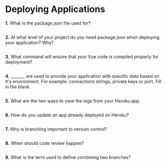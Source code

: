 # Deploying Applications

**1.** What is the package.json file used for?
<!-- enter you answer in the space below -->
```

``` 
**2.** At what level of your project do you need package.json when deploying your application? Why?
<!-- enter you answer in the space below -->
```

```
**3.** What command will ensure that your Vue code is compiled properly for deployment?
<!-- enter you answer in the space below -->
```

```
**4.** _______ are used to provide your application with specific data based on it's environment. For example: connections strings, private keys or port. Fill in the blank.
<!-- enter you answer in the space below -->
```

```
**5.** What are the two ways to view the logs from your Heroku app.
<!-- enter you answer in the space below -->
```

```
**6.** How do you update an app already deployed on Heroku?
<!-- enter you answer in the space below -->
```

```
**7.** Why is branching important to version control?
<!-- enter you answer in the space below -->
```

```
**8.** When should code review happen?
<!-- enter you answer in the space below -->
```

```
**9.** What is the term used to define combining two branches?
<!-- enter you answer in the space below -->
```

```

